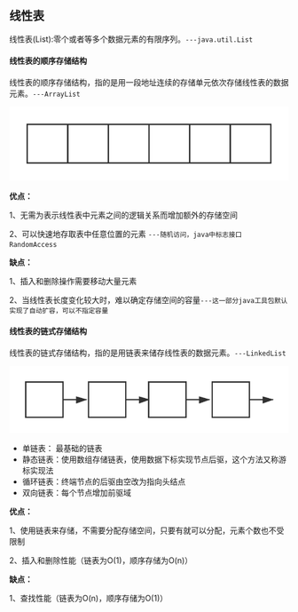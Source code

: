 ## 线性表
线性表(List):零个或者等多个数据元素的有限序列。`---java.util.List`

#### 线性表的顺序存储结构
线性表的顺序存储结构，指的是用一段地址连续的存储单元依次存储线性表的数据元素。`---ArrayList`

![顺序存储](../structure/resource/顺序存储.png "顺序存储")

**优点：**

1、无需为表示线性表中元素之间的逻辑关系而增加额外的存储空间

2、可以快速地存取表中任意位置的元素 `---随机访问，java中标志接口 RandomAccess`

**缺点：**

1、插入和删除操作需要移动大量元素

2、当线性表长度变化较大时，难以确定存储空间的容量`---这一部分java工具包默认实现了自动扩容，可以不指定容量`
#### 线性表的链式存储结构
线性表的链式存储结构，指的是用链表来储存线性表的数据元素。`---LinkedList`

![链式存储](../structure/resource/链式存储.png "链式存储")

 - 单链表： 最基础的链表
 - 静态链表：使用数组存储链表，使用数据下标实现节点后驱，这个方法又称游标实现法
 - 循环链表：终端节点的后驱由空改为指向头结点
 - 双向链表：每个节点增加前驱域

**优点：**

1、使用链表来存储，不需要分配存储空间，只要有就可以分配，元素个数也不受限制

2、插入和删除性能（链表为O(1)，顺序存储为O(n)）

**缺点：**

1、查找性能（链表为O(n)，顺序存储为O(1)）